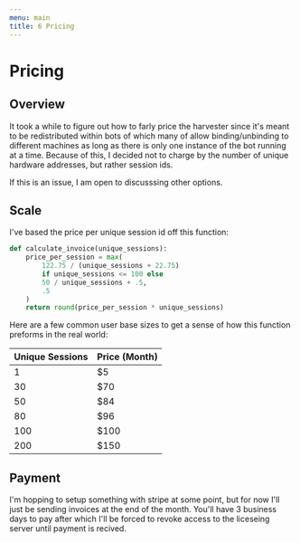 ```yaml
---
menu: main
title: 6 Pricing
---
```



# Pricing

## Overview

It took a while to figure out how to farly price the harvester since it's meant to be redistributed within bots of which many of allow binding/unbinding to different machines as long as there is only one instance of the bot running at a time. Because of this, I decided not to charge by the number of unique hardware addresses, but rather session ids.

If this is an issue, I am open to discusssing other options.

## Scale

I've based the price per unique session id off this function:

```py
def calculate_invoice(unique_sessions):
    price_per_session = max(
        122.75 / (unique_sessions + 22.75)
        if unique_sessions <= 100 else
        50 / unique_sessions + .5,
        .5
    )
    return round(price_per_session * unique_sessions)
```

Here are a few common user base sizes to get a sense of how this function
preforms in the real world:

| Unique Sessions  | Price (Month)  |
|---|---|
| 1 | $5 |
| 30 | $70 |
| 50 | $84 |
| 80 | $96 |
| 100 | $100 |
| 200 | $150 |

## Payment

I'm hopping to setup something with stripe at some point, but for now I'll just be sending invoices
at the end of the month. You'll have 3 business days to pay after which I'll be forced to revoke 
access to the liceseing server until payment is recived.